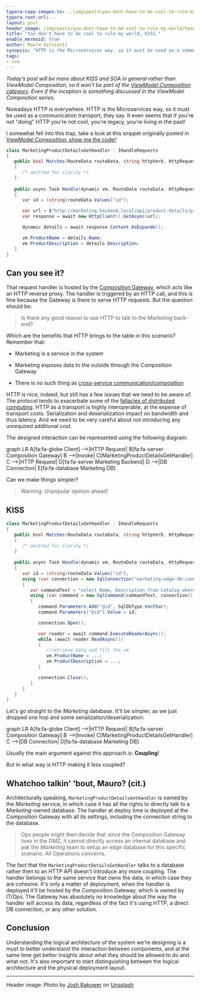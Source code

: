 ```yaml
---
typora-copy-images-to: ..\img\posts\you-dont-have-to-be-cool-to-rule-my-world
typora-root-url: ..
layout: post
header_image: /img/posts/you-dont-have-to-be-cool-to-rule-my-world/header.jpg
title: "You don't have to be cool to rule my world, KISS."
enable_mermaid: true
author: Mauro Servienti
synopsis: "HTTP is the Microservices way, so it must be used as a communication transport, they say. Is HTTP adding any benefit to our systems? Can it be considered harmful in some scenarios? Are there better approaches? Shedding some light on the system logical architecture might be helpful."
tags:
- soa
---
```


*Today’s post will be more about KISS and SOA in general rather than ViewModel Composition, so it won’t be part of the [ViewModel Composition category](https://milestone.topics.it/categories/view-model-composition). Even if the inception is something discussed in the ViewModel Composition series.*

Nowadays HTTP is everywhere. HTTP is the Microservices way, so it must be used as a communication transport, they say. It even seems that if you're not "doing" HTTP you're not cool, you're legacy, you're living in the past!

I somewhat fell into this trap, take a look at this snippet originally posted in [ViewModel Composition: show me the code!](/view-model-composition/2019/03/06/viewmodel-composition-show-me-the-code.html):

```csharp
class MarketingProductDetailsGetHandler : IHandleRequests
{
   public bool Matches(RouteData routeData, string httpVerb, HttpRequest request)
   {
      /* omitted for clarity */
   }
   
   public async Task Handle(dynamic vm, RouteData routeData, HttpRequest request)
   {
      var id = (string)routeData.Values["id"];

      var url = $"http://marketing.backend.local/api/product-details/product/{id}";
      var response = await new HttpClient().GetAsync(url);

      dynamic details = await response.Content.AsExpando();

      vm.ProductName = details.Name;
      vm.ProductDescription = details.Description;
   }
}
```

## Can you see it?

That request handler is hosted by the [Composition Gateway](/view-model-composition/2019/04/03/turn-on-the-motors.html), which acts like an HTTP reverse proxy. The handler is triggered by an HTTP call, and this is fine because the Gateway is there to serve HTTP requests. But the question should be:

> Is there any good reason to use HTTP to talk to the *Marketing* back-end?

Which are the benefits that HTTP brings to the table in this scenario? Remember that:

* Marketing is a service in the system

* Marketing exposes data to the outside through the Composition Gateway

* There is no such thing as [cross-service communication/composition](/view-model-composition/2019/03/13/there-is-no-such-thing-as-cross-services-composition.html)

HTTP is nice, indeed, but still has a few issues that we need to be aware of. The protocol tends to exacerbate some of the [fallacies of distributed computing](https://particular.net/s/free-ebook-dr-harvey-and-the-8-fallacies-of-distributed-computing). HTTP as a transport is highly interoperable, at the expense of transport costs. Serialization and deserialization impact on bandwidth and thus latency. And we need to be very careful about not introducing any unrequired additional cost.

The designed interaction can be represented using the following diagram:

<div class="mermaid">
graph LR
   A[fa:fa-globe Client] -->|HTTP Request| B[fa:fa-server Composition Gateway]
   B -->|Invoke| C[MarketingProductDetailsGetHandler]
   C -->|HTTP Request| D[fa:fa-server Marketing Backend]
   D -->|DB Connection| E[fa:fa-database Marketing DB]
</div>

Can we make things simpler?

> Warning: Unpopular opinion ahead!

## KISS

```csharp
class MarketingProductDetailsGetHandler : IHandleRequests
{
   public bool Matches(RouteData routeData, string httpVerb, HttpRequest request)
   {
      /* omitted for clarity */
   }
   
   public async Task Handle(dynamic vm, RouteData routeData, HttpRequest request)
   {
      var id = (string)routeData.Values["id"];
      using (var connection = new SqlConnection("marketing-edge-db-connection-string"))
      {
         var commandText = "select Name, Description from Catalog where Id=@id";
         using (var command = new SqlCommand(commandText, connection))
         {
            command.Parameters.Add("@id", SqlDbType.VarChar);
            command.Parameters["@id"].Value = id;

            connection.Open();

            var reader = await command.ExecuteReaderAsync();
            while (await reader.ReadAsync())
            {
               //retrieve data and fill the vm
               vm.ProductName = ...;
               vm.ProductDescription = ...;
            }

            connection.Close();
         }
      }
   }
}
```

Let's go straight to the *Marketing* database. It'll be simpler, as we just dropped one hop and some  serialization/deserialization:

<div class="mermaid">
graph LR
   A[fa:fa-globe Client] -->|HTTP Request| B[fa:fa-server Composition Gateway]
   B -->|Invoke| C[MarketingProductDetailsGetHandler]
   C -->|DB Connection| D[fa:fa-database Marketing DB]
</div>

Usually the main argument against this approach is: **Coupling**!

But in what way is HTTP making it less coupled?

## Whatchoo talkin' 'bout, Mauro? (cit.)

Architecturally speaking, `MarketingProductDetailsGetHandler` is owned by the *Marketing* service, in which case it has all the rights to directly talk to a *Marketing*-owned database. The handler at deploy time is deployed at the Composition Gateway with all its settings, including the connection string to the database.

> Ops people might then decide that since the Composition Gateway lives in the DMZ, it cannot directly access an internal database and ask the *Marketing* team to setup an edge database for this specific scenario. All Operations concerns.

The fact that the `MarketingProductDetailsGetHandler` talks to a database rather then to an HTTP API doesn't introduce any more coupling. The handler belongs to the same service that owns the data, in which case they are cohesive. It's only a matter of deployment, when the handler is deployed it'll be hosted by the Composition Gateway, which is owned by IT/Ops. The Gateway has absolutely no knowledge about the way the handler will access its data, regardless of the fact it's using HTTP, a direct DB connection, or any other solution.

## Conclusion

Understanding the logical architecture of the system we're designing is a must to better understand the interaction between components, and at the same time get better insights about what they should be allowed to do and what not. It's also important to start distinguishing between the logical architecture and the physical deployment layout.

---

Header image: Photo by [Josh Rakower](https://unsplash.com/photos/zBsXaPEBSeI?utm_source=unsplash&utm_medium=referral&utm_content=creditCopyText) on [Unsplash](https://unsplash.com/search/photos/cool?utm_source=unsplash&utm_medium=referral&utm_content=creditCopyText)
